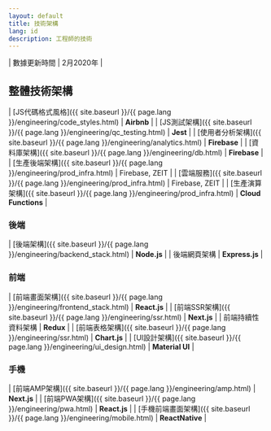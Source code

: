 ```yaml
---
layout: default
title: 技術架構
lang: id
description: 工程師的技術
---
```


| 數據更新時間 | 2月2020年 |

## 整體技術架構

| [JS代碼格式風格]({{ site.baseurl }}/{{ page.lang }}/engineering/code_styles.html) | **Airbnb** |
| [JS測試架構]({{ site.baseurl }}/{{ page.lang }}/engineering/qc_testing.html) | **Jest** |
| [使用者分析架構]({{ site.baseurl }}/{{ page.lang }}/engineering/analytics.html) | **Firebase** |
| [資料庫架構]({{ site.baseurl }}/{{ page.lang }}/engineering/db.html) | **Firebase** |
| [生產後端架構]({{ site.baseurl }}/{{ page.lang }}/engineering/prod_infra.html) | Firebase, ZEIT |
| [雲端服務]({{ site.baseurl }}/{{ page.lang }}/engineering/prod_infra.html) | Firebase, ZEIT |
| [生產演算架構]({{ site.baseurl }}/{{ page.lang }}/engineering/prod_infra.html) | **Cloud Functions** |

### 後端

| [後端架構]({{ site.baseurl }}/{{ page.lang }}/engineering/backend_stack.html) | **Node.js** |
| 後端網頁架構 | **Express.js** |

### 前端

| [前端畫面架構]({{ site.baseurl }}/{{ page.lang }}/engineering/frontend_stack.html) | **React.js** |
| [前端SSR架構]({{ site.baseurl }}/{{ page.lang }}/engineering/ssr.html) | **Next.js** |
| 前端持續性資料架構 | **Redux** |
| [前端表格架構]({{ site.baseurl }}/{{ page.lang }}/engineering/ssr.html) | **Chart.js** |
| [UI設計架構]({{ site.baseurl }}/{{ page.lang }}/engineering/ui_design.html) | **Material UI** |

### 手機

| [前端AMP架構]({{ site.baseurl }}/{{ page.lang }}/engineering/amp.html) | **Next.js** |
| [前端PWA架構]({{ site.baseurl }}/{{ page.lang }}/engineering/pwa.html) | **React.js** |
| [手機前端畫面架構]({{ site.baseurl }}/{{ page.lang }}/engineering/mobile.html) | **ReactNative** |

<br>